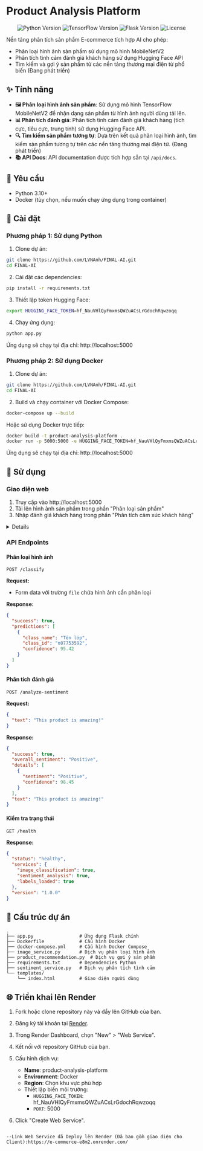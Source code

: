 # Product Analysis Platform

<p align="center">
  <img src="https://img.shields.io/badge/Python-3.10+-blue.svg" alt="Python Version">
  <img src="https://img.shields.io/badge/TensorFlow-2.13.0-orange.svg" alt="TensorFlow Version">
  <img src="https://img.shields.io/badge/Flask-2.3.3-lightgrey.svg" alt="Flask Version">
  <img src="https://img.shields.io/badge/License-MIT-green.svg" alt="License">
</p>

Nền tảng phân tích sản phẩm E-commerce tích hợp AI cho phép:

- Phân loại hình ảnh sản phẩm sử dụng mô hình MobileNetV2
- Phân tích tình cảm đánh giá khách hàng sử dụng Hugging Face API
- Tìm kiếm và gợi ý sản phẩm từ các nền tảng thương mại điện tử phổ biến (Đang phát triển)

## ✨ Tính năng

- **🖼️ Phân loại hình ảnh sản phẩm**: Sử dụng mô hình TensorFlow MobileNetV2 để nhận dạng sản phẩm từ hình ảnh người dùng tải lên.
- **📊 Phân tích đánh giá**: Phân tích tình cảm đánh giá khách hàng (tích cực, tiêu cực, trung tính) sử dụng Hugging Face API.
- **🔍 Tìm kiếm sản phẩm tương tự**: Dựa trên kết quả phân loại hình ảnh, tìm kiếm sản phẩm tương tự trên các nền tảng thương mại điện tử. (Đang phát triển)
- **📚 API Docs**: API documentation được tích hợp sẵn tại `/api/docs`.

## 🔧 Yêu cầu

- Python 3.10+
- Docker (tùy chọn, nếu muốn chạy ứng dụng trong container)

## 🚀 Cài đặt

### Phương pháp 1: Sử dụng Python

1. Clone dự án:

```bash
git clone https://github.com/LVNAnh/FINAL-AI.git
cd FINAL-AI
```

2. Cài đặt các dependencies:

```bash
pip install -r requirements.txt
```

3. Thiết lập token Hugging Face:

```bash
export HUGGING_FACE_TOKEN=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
```

4. Chạy ứng dụng:

```bash
python app.py
```

Ứng dụng sẽ chạy tại địa chỉ: http://localhost:5000

### Phương pháp 2: Sử dụng Docker

1. Clone dự án:

```bash
git clone https://github.com/LVNAnh/FINAL-AI.git
cd FINAL-AI
```

2. Build và chạy container với Docker Compose:

```bash
docker-compose up --build
```

Hoặc sử dụng Docker trực tiếp:

```bash
docker build -t product-analysis-platform .
docker run -p 5000:5000 -e HUGGING_FACE_TOKEN=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 product-analysis-platform
```

Ứng dụng sẽ chạy tại địa chỉ: http://localhost:5000

## 📱 Sử dụng

### Giao diện web

1. Truy cập vào http://localhost:5000
2. Tải lên hình ảnh sản phẩm trong phần "Phân loại sản phẩm"
3. Nhập đánh giá khách hàng trong phần "Phân tích cảm xúc khách hàng"

<details>
<br>
<p align="center">
  <img src="https://via.placeholder.com/800x400?text=Product+Analysis+Platform+Demo" alt="Demo Screenshot">
</p>
</details>

### API Endpoints

#### Phân loại hình ảnh

```http
POST /classify
```

**Request:**

- Form data với trường `file` chứa hình ảnh cần phân loại

**Response:**

```json
{
  "success": true,
  "predictions": [
    {
      "class_name": "Tên lớp",
      "class_id": "n07753592",
      "confidence": 95.42
    }
  ]
}
```

#### Phân tích đánh giá

```http
POST /analyze-sentiment
```

**Request:**

```json
{
  "text": "This product is amazing!"
}
```

**Response:**

```json
{
  "success": true,
  "overall_sentiment": "Positive",
  "details": [
    {
      "sentiment": "Positive",
      "confidence": 98.45
    }
  ],
  "text": "This product is amazing!"
}
```

#### Kiểm tra trạng thái

```http
GET /health
```

**Response:**

```json
{
  "status": "healthy",
  "services": {
    "image_classification": true,
    "sentiment_analysis": true,
    "labels_loaded": true
  },
  "version": "1.0.0"
}
```

## 📁 Cấu trúc dự án

```
.
├── app.py                 # Ứng dụng Flask chính
├── Dockerfile             # Cấu hình Docker
├── docker-compose.yml     # Cấu hình Docker Compose
├── image_service.py       # Dịch vụ phân loại hình ảnh
├── product_recommendation.py  # Dịch vụ gợi ý sản phẩm
├── requirements.txt       # Dependencies Python
├── sentiment_service.py   # Dịch vụ phân tích tình cảm
└── templates/
    └── index.html         # Giao diện người dùng
```

## 🌐 Triển khai lên Render

1. Fork hoặc clone repository này và đẩy lên GitHub của bạn.

2. Đăng ký tài khoản tại [Render](https://render.com/).

3. Trong Render Dashboard, chọn "New" > "Web Service".

4. Kết nối với repository GitHub của bạn.

5. Cấu hình dịch vụ:

   - **Name**: product-analysis-platform
   - **Environment**: Docker
   - **Region**: Chọn khu vực phù hợp
   - Thiết lập biến môi trường:
     - `HUGGING_FACE_TOKEN`: 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
     - `PORT`: 5000

6. Click "Create Web Service".

```

--Link Web Service đã Deploy lên Render (Đã bao gồm giao diện cho Client):https://e-commerce-e8m2.onrender.com/
```
